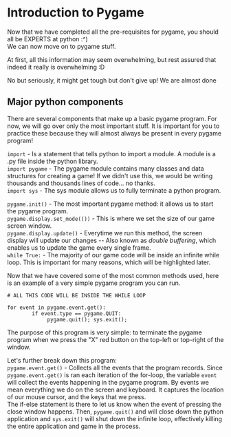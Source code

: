 # Introduction to Pygame

Now that we have completed all the pre-requisites for pygame, you should all be EXPERTS at python :^) \
We can now move on to pygame stuff.

At first, all this information may seem overwhelming, but rest assured that indeed it really is overwhelming :D

No but seriously, it might get tough but don't give up! We are almost done

## Major python components

There are several components that make up a basic pygame program. For now, we will go over only the most important stuff. It is important for you to practice these because they will almost always be present in every pygame program!



`import` - Is a statement that tells python to import a module. A module is a .py file inside the python library. \
`import pygame` - The pygame module contains many classes and data structures for creating a game! If we didn't use this, we would be writing thousands and thousands lines of code... no thanks. \
`import sys` - The sys module allows us to fully terminate a python program. 


`pygame.init()` - The most important pygame method: it allows us to start the pygame program. \
`pygame.display.set_mode(())` - This is where we set the size of our game screen window. \
`pygame.display.update()` - Everytime we run this method, the screen display will update our changes -- Also known as _double buffering_, which enables us to update the game every single frame. \
`while True:` - The majority of our game code will be inside an infinite while loop. This is important for many reasons, which will be highlighted later. 

Now that we have covered some of the most common methods used, here is an example of a very simple pygame program you can run.

```
# ALL THIS CODE WILL BE INSIDE THE WHILE LOOP

for event in pygame.event.get():
        if event.type == pygame.QUIT:
             pygame.quit(); sys.exit();
```
The purpose of this program is very simple: to terminate the pygame program when we press the "X" red button on the top-left or top-right of the window. 

Let's further break down this program: \
`pygame.event.get()` - Collects all the events that the program records. Since `pygame.event.get()` is ran
each iteration of the for-loop, the variable `event` will collect the events happening in the pygame program. By events we mean everything we do on the screen and keyboard. It captures the location of our mouse cursor, and the keys that we press. \
The if-else statement is there to let us know when the event of pressing the close window happens. Then, `pygame.quit()` and will close down the python application and `sys.exit()` will shut down the infinite loop, effectively killing the entire application and game in the process.


